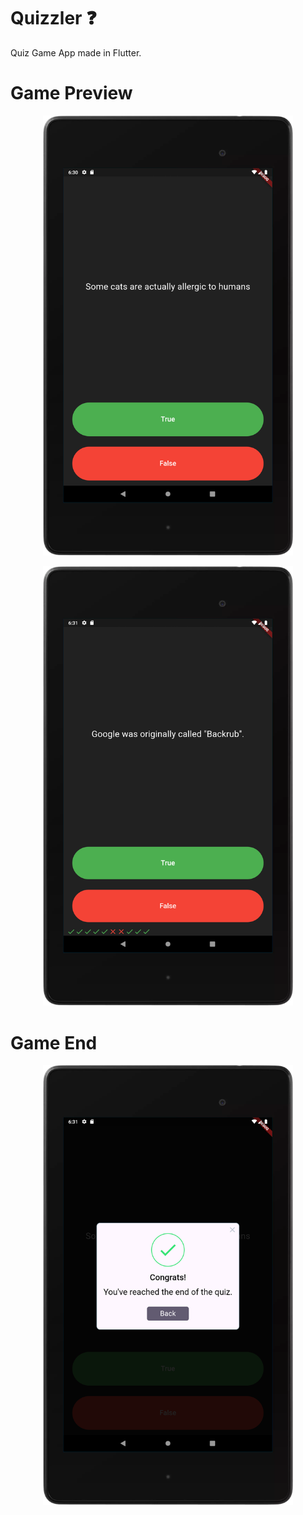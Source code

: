 # Quizzler ❓

Quiz Game App made in Flutter. 

# Game Preview

<p align="center">
  <img src="screenshots/preview.png" alt="" width="400">
</p>
<p align="center">
  <img src="screenshots/progress.png" alt="" width="400">
</p>

# Game End

<p align="center">
  <img src="screenshots/end.png" alt="" width="400">
</p>
